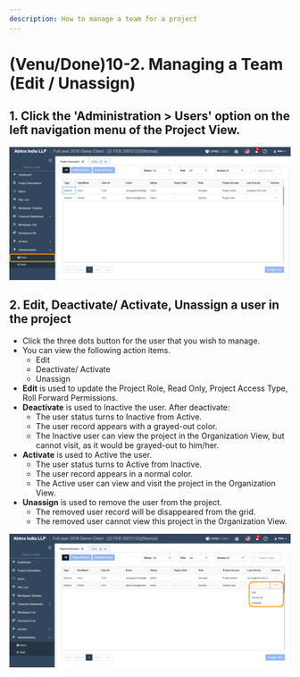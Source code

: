 ```yaml
---
description: How to manage a team for a project
---
```


# \(Venu/Done\)10-2. Managing a Team \(Edit / Unassign\)

## 1. **Click the 'Administration &gt; Users' option on the left navigation menu of the Project View.**

![](../../../.gitbook/assets/admin-users.png)

## 2. Edit, Deactivate/ Activate, Unassign a user in the project 

* Click the three dots button for the user that you wish to manage.
* You can view the following action items.
  * Edit
  * Deactivate/ Activate
  * Unassign
* **Edit** is used to update the Project Role, Read Only, Project Access Type, Roll Forward Permissions.
* **Deactivate** is used to Inactive the user. After deactivate:
  * The user status turns to Inactive from Active.
  * The user record appears with a grayed-out color.
  * The Inactive user can view the project in the Organization View, but cannot visit, as it would be grayed-out to him/her.
* **Activate** is used to Active the user.
  * The user status turns to Active from Inactive.
  * The user record appears in a normal color.
  * The Active user can view and visit the project in the Organization View.
* **Unassign** is used to remove the user from the project.
  * The removed user record will be disappeared from the grid.
  * The removed user cannot view this project in the Organization View.

![](../../../.gitbook/assets/user-context-menu-options.png)

